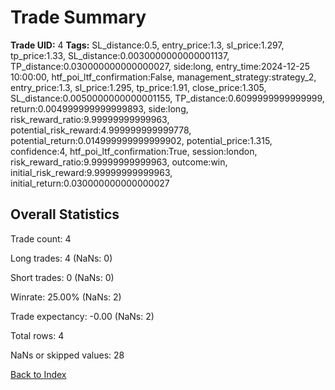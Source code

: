 # Trade Summary

**Trade UID:** 4
**Tags:** SL_distance:0.5, entry_price:1.3, sl_price:1.297, tp_price:1.33, SL_distance:0.0030000000000001137, TP_distance:0.030000000000000027, side:long, entry_time:2024-12-25 10:00:00, htf_poi_ltf_confirmation:False, management_strategy:strategy_2, entry_price:1.3, sl_price:1.295, tp_price:1.91, close_price:1.305, SL_distance:0.0050000000000001155, TP_distance:0.6099999999999999, return:0.004999999999999893, side:long, risk_reward_ratio:9.99999999999963, potential_risk_reward:4.999999999999778, potential_return:0.014999999999999902, potential_price:1.315, confidence:4, htf_poi_ltf_confirmation:True, session:london, risk_reward_ratio:9.99999999999963, outcome:win, initial_risk_reward:9.99999999999963, initial_return:0.030000000000000027

## Overall Statistics
Trade count: 4

Long trades: 4 (NaNs: 0)

Short trades: 0 (NaNs: 0)

Winrate: 25.00% (NaNs: 2)

Trade expectancy: -0.00 (NaNs: 2)

Total rows: 4

NaNs or skipped values: 28

[Back to Index](index.md)
